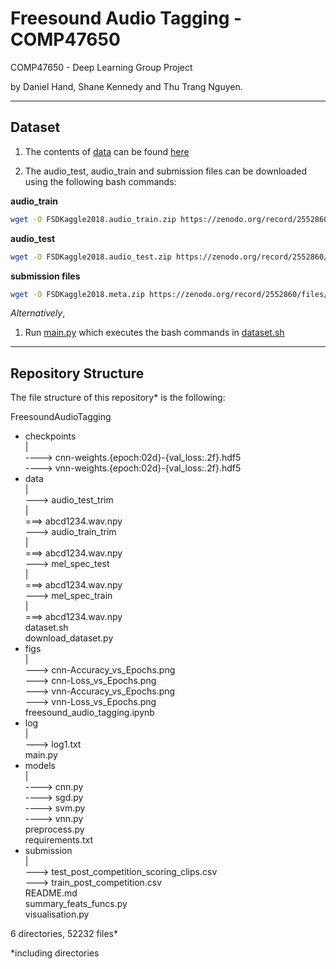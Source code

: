 # Freesound Audio Tagging - COMP47650

COMP47650 - Deep Learning Group Project     

by Daniel Hand, Shane Kennedy and Thu Trang Nguyen.       

---
Dataset
-
1. The contents of [data](https://github.com/DanH139/ucd/tree/master/Deep%20Learning/Freesound%20Audio%20Tagging/data) can be found [here](https://ucd-my.sharepoint.com/:u:/g/personal/daniel_hand_ucdconnect_ie/EZVF_TnCRnpOtuqch0sGDv8B_fPaLB0vkQffHID8LUiWSQ?e=T5g7de)      

2. The audio_test, audio_train and submission files can be downloaded using the following bash commands:     

**audio_train**
``` sh
wget -O FSDKaggle2018.audio_train.zip https://zenodo.org/record/2552860/files/FSDKaggle2018.audio_train.zip?download=1 
```

**audio_test**
``` sh
wget -O FSDKaggle2018.audio_test.zip https://zenodo.org/record/2552860/files/FSDKaggle2018.audio_test.zip?download=1 
```

**submission files**
``` sh 
wget -O FSDKaggle2018.meta.zip https://zenodo.org/record/2552860/files/FSDKaggle2018.meta.zip?download=1 
```


*Alternatively*, 
1. Run [main.py](https://github.com/DanH139/ucd/blob/master/Deep%20Learning/Freesound%20Audio%20Tagging/main.py) which executes the bash commands in [dataset.sh](https://github.com/DanH139/ucd/blob/master/Deep%20Learning/Freesound%20Audio%20Tagging/dataset.sh)

        
---            
Repository Structure
-
The file structure of this repository* is the following:

FreesoundAudioTagging       
- checkpoints        
   |        
    ----> cnn-weights.{epoch:02d}-{val_loss:.2f}.hdf5       
    ----> vnn-weights.{epoch:02d}-{val_loss:.2f}.hdf5       
- data      
    |              
     ---> audio_test_trim       
        |       
        ===> abcd1234.wav.npy       
     ---> audio_train_trim      
        |       
        ===> abcd1234.wav.npy       
     ---> mel_spec_test     
        |       
        ===> abcd1234.wav.npy       
     ---> mel_spec_train        
        |       
        ===> abcd1234.wav.npy       
dataset.sh      
download_dataset.py     
- figs      
    |       
     ---> cnn-Accuracy_vs_Epochs.png        
     ---> cnn-Loss_vs_Epochs.png        
     ---> vnn-Accuracy_vs_Epochs.png        
     ---> vnn-Loss_vs_Epochs.png        
freesound_audio_tagging.ipynb       
- log       
    |       
     ---> log1.txt      
main.py     
- models        
    |       
    ----> cnn.py        
    ----> sgd.py        
    ----> svm.py        
    ----> vnn.py        
preprocess.py       
requirements.txt        
- submission        
    |       
     ---> test_post_competition_scoring_clips.csv       
     ---> train_post_competition.csv        
README.md       
summary_feats_funcs.py      
visualisation.py        
                                        
6 directories, 52232 files*


*including directories

